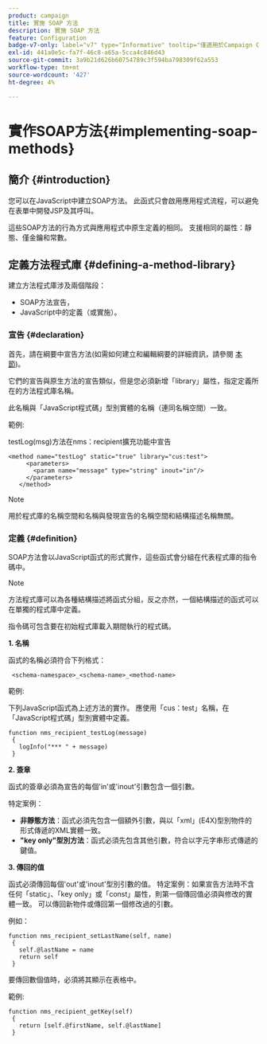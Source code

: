 ```yaml
---
product: campaign
title: 實施 SOAP 方法
description: 實施 SOAP 方法
feature: Configuration
badge-v7-only: label="v7" type="Informative" tooltip="僅適用於Campaign Classic v7"
exl-id: 441a0e5c-fa7f-46c8-a65a-5cca4c846d43
source-git-commit: 3a9b21d626b60754789c3f594ba798309f62a553
workflow-type: tm+mt
source-wordcount: '427'
ht-degree: 4%

---
```


# 實作SOAP方法{#implementing-soap-methods}



## 簡介 {#introduction}

您可以在JavaScript中建立SOAP方法。 此函式只會啟用應用程式流程，可以避免在表單中開發JSP及其呼叫。

這些SOAP方法的行為方式與應用程式中原生定義的相同。 支援相同的屬性：靜態、僅金鑰和常數。

## 定義方法程式庫 {#defining-a-method-library}

建立方法程式庫涉及兩個階段：

* SOAP方法宣告，
* JavaScript中的定義（或實施）。

### 宣告 {#declaration}

首先，請在綱要中宣告方法(如需如何建立和編輯綱要的詳細資訊，請參閱 [本節](../../configuration/using/about-schema-edition.md))。

它們的宣告與原生方法的宣告類似，但是您必須新增「library」屬性，指定定義所在的方法程式庫名稱。

此名稱與「JavaScript程式碼」型別實體的名稱（連同名稱空間）一致。

範例:

testLog(msg)方法在nms：recipient擴充功能中宣告

```
<method name="testLog" static="true" library="cus:test">
     <parameters>
       <param name="message" type="string" inout="in"/>
     </parameters>
   </method>
```

>[!NOTE]
>
>用於程式庫的名稱空間和名稱與發現宣告的名稱空間和結構描述名稱無關。

### 定義 {#definition}

SOAP方法會以JavaScript函式的形式實作，這些函式會分組在代表程式庫的指令碼中。

>[!NOTE]
>
>方法程式庫可以為各種結構描述將函式分組，反之亦然，一個結構描述的函式可以在單獨的程式庫中定義。

指令碼可包含要在初始程式庫載入期間執行的程式碼。

**1. 名稱**

函式的名稱必須符合下列格式：

```
 <schema-namespace>_<schema-name>_<method-name>
```

範例:

下列JavaScript函式為上述方法的實作。 應使用「cus：test」名稱，在「JavaScript程式碼」型別實體中定義。

```
function nms_recipient_testLog(message)
 {
   logInfo("*** " + message)
 }
```

**2. 簽章**

函式的簽章必須為宣告的每個&#39;in&#39;或&#39;inout&#39;引數包含一個引數。

特定案例：

* **非靜態方法**：函式必須先包含一個額外引數，與以「xml」(E4X)型別物件的形式傳遞的XML實體一致。
* **&quot;key only&quot;型別方法**：函式必須先包含其他引數，符合以字元字串形式傳遞的鍵值。

**3. 傳回的值**

函式必須傳回每個&#39;out&#39;或&#39;inout&#39;型別引數的值。 特定案例：如果宣告方法時不含任何「static」、「key only」或「const」屬性，則第一個傳回值必須與修改的實體一致。 可以傳回新物件或傳回第一個修改過的引數。

例如：

```
function nms_recipient_setLastName(self, name)
 {
   self.@lastName = name
   return self
 }
```

要傳回數個值時，必須將其顯示在表格中。

範例:

```
function nms_recipient_getKey(self)
 {
   return [self.@firstName, self.@lastName]
 }
```
